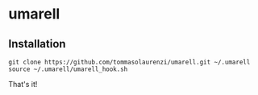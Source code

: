 # umarell

## Installation

    git clone https://github.com/tommasolaurenzi/umarell.git ~/.umarell
    source ~/.umarell/umarell_hook.sh

That's it!
